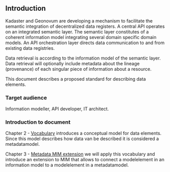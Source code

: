 ## Introduction

Kadaster and Geonovum are developing a mechanism to facilitate the semantic integration of decentralized data registers. A central API operates on an integrated semantic layer. The semantic layer constitutes of a coherent information model integrating several domain specific domain models. An API orchestration layer directs data communication to and from existing data registries.

Data retrieval is according to the information model of the semantic layer. Data retrieval will optionally include metadata about the lineage (provenance) of each singular piece of information about a resource.

This document describes a proposed standard for describing data elements.

### Target audience

Information modeller, API developer, IT architect.

### Introduction to document


Chapter 2 - [Vocabulary](#vocabulary) introduces a conceptual model for data elements. Since this model describes how data van be described it is considered a metadatamodel.

Chapter 3 - [Metadata MIM extension](#metadata-mim-extension) we will apply this vocabulary and introduce an extension to MIM that allows to connect a modelelement in an information model to a modelelement in a metadatamodel.



